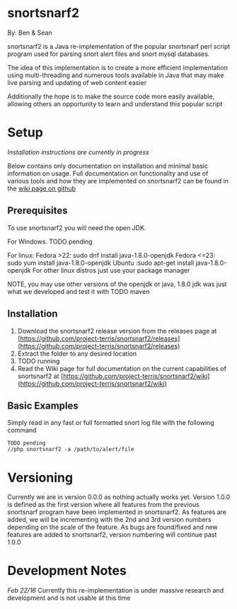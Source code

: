 # snortsnarf2

By: Ben & Sean

snortsnarf2 is a Java re-implementation of the popular snortsnarf perl script program used for parsing snort alert files
and snort mysql databases. 

The idea of this implementation is to create a more efficient implementation using multi-threading
and numerous tools available in Java that may make live parsing and updating of web content easier

Additionally the hope is to make the source code more easily available, allowing others an opportunity to learn
and understand this popular script

# Setup
_Installation instructions are currently in progress_ 

Below contains only documentation on installation and minimal basic
information on usage. Full documentation on functionality and use of 
various tools and how they are implemented on snortsnarf2 can be found
in the [wiki page on github](https://github.com/project-terris/snortsnarf2/wiki)


## Prerequisites
To use snortsnarf2 you will need the open JDK.

For Windows. TODO pending

For linux:
Fedora >22: sudo dnf install java-1.8.0-openjdk
Fedora <=23: sudo yum install java-1.8.0-openjdk
Ubuntu :sudo apt-get install java-1.8.0-openjdk
For other linux distros just use your package manager

NOTE, you may use other versions of the openjdk or java, 1.8.0 jdk was just what we developed and test it with
TODO maven

## Installation
1. Download the snortsnarf2 release version from the releases page at 
[https://github.com/project-terris/snortsnarf2/releases](https://github.com/project-terris/snortsnarf2/releases)
2. Extract the folder to any desired location
3. TODO running
4. Read the Wiki page for full documentation on the current 
capabilities of snortsnarf2 at [https://github.com/project-terris/snortsnarf2/wiki](https://github.com/project-terris/snortsnarf2/wiki)

## Basic Examples

Simply read in any fast or full formatted snort log file with the following command
```
TODO pending
//php snortsnarf2 -a /path/to/alert/file
```


# Versioning
Currently we are in version 0.0.0 as nothing actually works yet. Version 1.0.0 is defined as the first version where all features from the
previous snortsnarf program have been implemented in snortsnarf2. As features are added, we will be incrementing with the 2nd and 3rd version
numbers depending on the scale of the feature. As bugs are found/fixed and new features are added to snortsnarf2, version numbering will continue
past 1.0.0

# Development Notes
*Feb 22/16*
Currently this re-implementation is under massive research and development and is not usable at this time